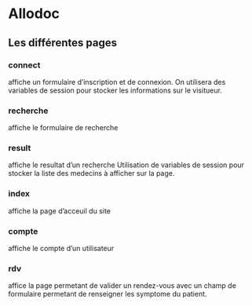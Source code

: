 # Allodoc
## Les différentes pages
### connect
affiche un formulaire d’inscription et de connexion. 
On utilisera des variables de session pour stocker les informations sur le visitueur.
### recherche
affiche le formulaire de recherche
### result
affiche le resultat d’un recherche
Utilisation de variables de session pour stocker la liste des medecins à afficher sur la page.
### index
affiche la page d’acceuil du site
### compte
affiche le compte d’un utilisateur
### rdv
affice la page permetant de valider un rendez-vous avec un champ de formulaire permetant de renseigner les symptome du patient.
